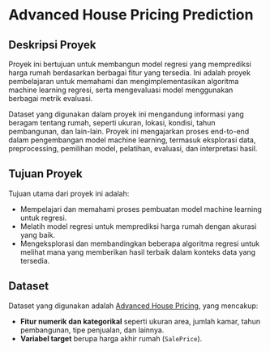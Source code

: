 # Advanced House Pricing Prediction

## Deskripsi Proyek

Proyek ini bertujuan untuk membangun model regresi yang memprediksi harga rumah berdasarkan berbagai fitur yang tersedia. Ini adalah proyek pembelajaran untuk memahami dan mengimplementasikan algoritma machine learning regresi, serta mengevaluasi model menggunakan berbagai metrik evaluasi.

Dataset yang digunakan dalam proyek ini mengandung informasi yang beragam tentang rumah, seperti ukuran, lokasi, kondisi, tahun pembangunan, dan lain-lain. Proyek ini mengajarkan proses end-to-end dalam pengembangan model machine learning, termasuk eksplorasi data, preprocessing, pemilihan model, pelatihan, evaluasi, dan interpretasi hasil.

## Tujuan Proyek

Tujuan utama dari proyek ini adalah:

- Mempelajari dan memahami proses pembuatan model machine learning untuk regresi.
- Melatih model regresi untuk memprediksi harga rumah dengan akurasi yang baik.
- Mengeksplorasi dan membandingkan beberapa algoritma regresi untuk melihat mana yang memberikan hasil terbaik dalam konteks data yang tersedia.

## Dataset

Dataset yang digunakan adalah [Advanced House Pricing](https://www.kaggle.com/c/house-prices-advanced-regression-techniques/data), yang mencakup:

- **Fitur numerik dan kategorikal** seperti ukuran area, jumlah kamar, tahun pembangunan, tipe penjualan, dan lainnya.
- **Variabel target** berupa harga akhir rumah (`SalePrice`).
